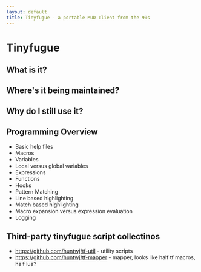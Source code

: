 ```yaml
---
layout: default
title: Tinyfugue - a portable MUD client from the 90s
---
```


# Tinyfugue

## What is it?

## Where's it being maintained?

## Why do I still use it?

## Programming Overview

 * Basic help files
 * Macros
 * Variables
 * Local versus global variables
 * Expressions
 * Functions
 * Hooks
 * Pattern Matching
 * Line based highlighting
 * Match based highlighting
 * Macro expansion versus expression evaluation
 * Logging

## Third-party tinyfugue script collectinos

 * https://github.com/huntwj/tf-util - utility scripts
 * https://github.com/huntwj/tf-mapper - mapper, looks like half tf macros, half lua?


